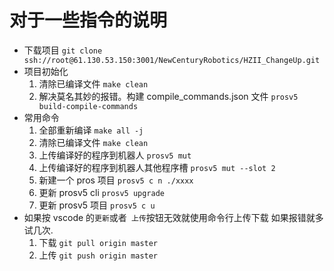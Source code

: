 # 对于一些指令的说明

- 下载项目 `git clone ssh://root@61.130.53.150:3001/NewCenturyRobotics/HZII_ChangeUp.git`
- 项目初始化
  1. 清除已编译文件 `make clean`
  2. 解决莫名其妙的报错。构建 compile_commands.json 文件 `prosv5 build-compile-commands`
- 常用命令
  1. 全部重新编译 `make all -j`
  2. 清除已编译文件 `make clean`
  3. 上传编译好的程序到机器人 `prosv5 mut`
  4. 上传编译好的程序到机器人其他程序槽 `prosv5 mut --slot 2`
  5. 新建一个 pros 项目 `prosv5 c n ./xxxx`
  6. 更新 prosv5 cli `prosv5 upgrade`
  7. 更新 prosv5 项目 `prosv5 c u`
- 如果按 vscode 的`更新`或者` 上传`按钮无效就使用命令行上传下载 如果报错就多试几次.
  1. 下载 `git pull origin master`
  2. 上传 `git push origin master`
